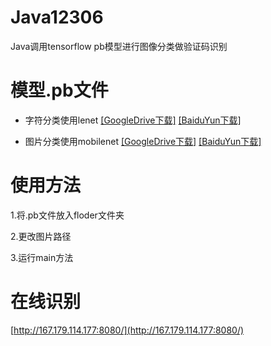 # Java12306
Java调用tensorflow pb模型进行图像分类做验证码识别

模型.pb文件
=
  - 字符分类使用lenet   [[GoogleDrive下载]](https://www.baidu.com/) [[BaiduYun下载]](https://www.baidu.com/) 
  
  - 图片分类使用mobilenet   [[GoogleDrive下载]](https://www.baidu.com/) [[BaiduYun下载]](https://www.baidu.com/) 
 
使用方法
=
   1.将.pb文件放入floder文件夹
  
   2.更改图片路径
 
   3.运行main方法

在线识别
=
[http://167.179.114.177:8080/](http://167.179.114.177:8080/)
